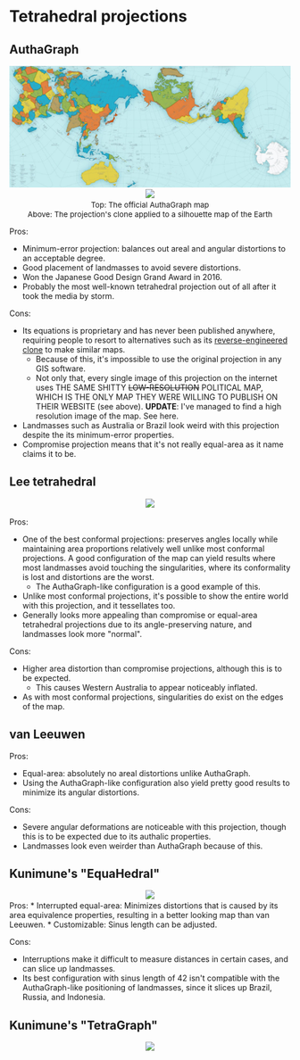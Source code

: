 # Tetrahedral projections

## AuthaGraph
<center><a href="/images/AuthMapHP3.jpg"><img src="/images/AuthMapHP3.jpg"></a></center>
<center><a href="https://chemistzombie.files.wordpress.com/2019/04/autha.png"><img src="https://chemistzombie.files.wordpress.com/2019/04/autha.png?w=1024"></a><br /><span style="font-size:10pt">Top: The official AuthaGraph map<br />Above: The projection's clone applied to a silhouette map of the Earth</span></center>

Pros:
* Minimum-error projection: balances out areal and angular distortions to an acceptable degree.
* Good placement of landmasses to avoid severe distortions.
* Won the Japanese Good Design Grand Award in 2016.
* Probably the most well-known tetrahedral projection out of all after it took the media by storm.

Cons:
* Its equations is proprietary and has never been published anywhere, requiring people to resort to alternatives such as its [reverse-engineered clone](https://kunimune.home.blog/2017/11/23/the-secrets-of-the-authagraph-revealed/) to make similar maps.
	* Because of this, it's impossible to use the original projection in any GIS software.
	* Not only that, every single image of this projection on the internet uses THE SAME SHITTY ~~LOW-RESOLUTION~~ POLITICAL MAP, WHICH IS THE ONLY MAP THEY WERE WILLING TO PUBLISH ON THEIR WEBSITE (see above). **UPDATE**: I've managed to find a high resolution image of the map. See here.
* Landmasses such as Australia or Brazil look weird with this projection despite the its minimum-error properties.
* Compromise projection means that it's not really equal-area as it name claims it to be.

## Lee tetrahedral
<center><a href="https://chemistzombie.files.wordpress.com/2019/04/leetetra-authagraph.png"><img src="https://chemistzombie.files.wordpress.com/2019/04/leetetra-authagraph.png?w=1024"></a></center>

Pros:
* One of the best conformal projections: preserves angles locally while maintaining area proportions relatively well unlike most conformal projections. A good configuration of the map can yield results where most landmasses avoid touching the singularities, where its conformality is lost and distortions are the worst.
	* The AuthaGraph-like configuration is a good example of this.
* Unlike most conformal projections, it's possible to show the entire world with this projection, and it tessellates too.
* Generally looks more appealing than compromise or equal-area tetrahedral projections due to its angle-preserving nature, and landmasses look more "normal".

Cons:
* Higher area distortion than compromise projections, although this is to be expected.
	* This causes Western Australia to appear noticeably inflated.
* As with most conformal projections, singularities do exist on the edges of the map.

## van Leeuwen
Pros:
* Equal-area: absolutely no areal distortions unlike AuthaGraph.
* Using the AuthaGraph-like configuration also yield pretty good results to minimize its angular distortions.

Cons:
* Severe angular deformations are noticeable with this projection, though this is to be expected due to its authalic properties.
* Landmasses look even weirder than AuthaGraph because of this.

## Kunimune's "EquaHedral"
<center><a href="https://chemistzombie.files.wordpress.com/2019/04/equahedral-authagraph.png"><img src="https://chemistzombie.files.wordpress.com/2019/04/equahedral-authagraph.png?w=1024"></a></center>
Pros:
* Interrupted equal-area: Minimizes distortions that is caused by its area equivalence properties, resulting in a better looking map than van Leeuwen.
* Customizable: Sinus length can be adjusted.

Cons:
* Interruptions make it difficult to measure distances in certain cases, and can slice up landmasses.
* Its best configuration with sinus length of 42 isn't compatible with the AuthaGraph-like positioning of landmasses, since it slices up Brazil, Russia, and Indonesia.

## Kunimune's "TetraGraph"
<center><a href="https://chemistzombie.files.wordpress.com/2019/04/tetragraph-authagraph.png"><img src="https://chemistzombie.files.wordpress.com/2019/04/tetragraph-authagraph.png?w=1024"></a></center>
